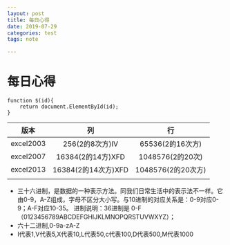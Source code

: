 ```yaml
---
layout: post
title: 每日心得
date: 2019-07-29
categories: test
tags: note

---
```


# 每日心得

```
function $(id){
	return document.ElementById(id);
}
```

|   版本    |         列          |         行         |
| :-------: | :-----------------: | :----------------: |
| excel2003 |   256(2的8次方)IV   |  65536(2的16次方)  |
| excel2007 |  16384(2的14方)XFD  |  1048576(2的20次)  |
| excel2013 | 16384(2的14次方)XFD | 1048576(2的20次方) |
|           |                     |                    |

- 三十六进制，是数据的一种表示方法。同我们日常生活中的表示法不一样。它由0-9，A-Z组成，字母不区分大小写。与10进制的对应关系是：0-9对应0-9；A-F对应10-35。
  进制说明：36进制是 0-F （0123456789ABCDEFGHIJKLMNOPQRSTUVWXYZ）；
- 六十二进制,0-9a-zA-Z
- I代表1,V代表5,X代表10,L代表50,c代表100,D代表500,M代表1000